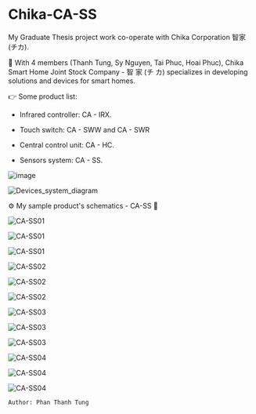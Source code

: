 # Chika-CA-SS

My Graduate Thesis project work co-operate with Chika Corporation 智家 (チカ).

📍 With 4 members (Thanh Tung, Sy Nguyen, Tai Phuc, Hoai Phuc), Chika Smart Home Joint Stock Company - 智 家 (チ カ) specializes in developing  solutions and devices for smart homes.

👉 Some product list:

- Infrared controller: CA - IRX.

- Touch switch: CA - SWW and CA - SWR

- Central control unit: CA - HC.

- Sensors system: CA - SS.


![image](https://user-images.githubusercontent.com/48848418/72683184-a8249100-3b07-11ea-97ea-71700537be0d.png)

![Devices_system_diagram](https://user-images.githubusercontent.com/48848418/76861317-fdbeb500-688e-11ea-8b7e-446db28426eb.png)


⚙️ My sample product's schematics - CA-SS 💎

![CA-SS01](https://user-images.githubusercontent.com/48848418/80554266-c51a0b80-89f6-11ea-86e3-54642cd17d30.png)

![CA-SS01](https://user-images.githubusercontent.com/48848418/77226211-273a5200-6ba9-11ea-8625-c65f81f064c0.png)

![CA-SS01](https://user-images.githubusercontent.com/48848418/78026736-55c4e380-7386-11ea-8e63-e8457d32dbdf.png)

![CA-SS02](https://user-images.githubusercontent.com/48848418/80554268-c9462900-89f6-11ea-8e9b-edd3d0b6d3ae.png)

![CA-SS02](https://user-images.githubusercontent.com/48848418/77226213-2acdd900-6ba9-11ea-9aae-31755f4da163.png)

![CA-SS02](https://user-images.githubusercontent.com/48848418/78026744-58bfd400-7386-11ea-89e4-1b81ee4b5879.png)

![CA-SS03](https://user-images.githubusercontent.com/48848418/80554272-cba88300-89f6-11ea-8199-fa54737e8b57.png)

![CA-SS03](https://user-images.githubusercontent.com/48848418/77226219-302b2380-6ba9-11ea-965a-808891f18759.png)

![CA-SS03](https://user-images.githubusercontent.com/48848418/78026746-5b222e00-7386-11ea-9688-af8ff13a3178.png)

![CA-SS04](https://user-images.githubusercontent.com/48848418/80554275-ce0add00-89f6-11ea-8104-9e876fcc0038.png)

![CA-SS04](https://user-images.githubusercontent.com/48848418/77226220-33261400-6ba9-11ea-8122-54c7a23afb1c.png)

![CA-SS04](https://user-images.githubusercontent.com/48848418/78026752-5cebf180-7386-11ea-9095-89e000118d05.png)

    Author: Phan Thanh Tung

